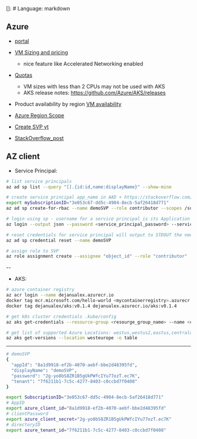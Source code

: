 []: # Language: markdown

## Azure

* [portal](https://portal.azure.com/#home)

* [VM Sizing and pricing](https://azureprice.net/?currency=EUR&region=westeurope&timeoption=hour)
    * nice feature like Accelerated Networking enabled

* [Quotas](https://docs.microsoft.com/en-us/azure/aks/quotas-skus-regions)
    * VM sizes with less than 2 CPUs may not be used with AKS
    * AKS release notes: https://github.com/Azure/AKS/releases

* Product availability by region [VM availability](https://azure.microsoft.com/en-us/global-infrastructure/services/?regions=europe-north,europe-west&products=virtual-machines)    

* [Azure Region Scope](https://azurecharts.com/instances)

* [Create SVP yt](https://www.youtube.com/watch?v=Kf1Tai_BkWU)
* [StackOverflow_post](https://stackoverflow.com/questions/55457349/service-principal-az-cli-login-failing-no-subscriptions-found)

## AZ client

* Service Principal:

```bash
# list service principals
az ad sp list --query "[].{id:id,name:displayName}" --show-mine

# create service principal app_name in AAD + https://stackoverflow.com/questions/55457349/service-principal-az-cli-login-failing-no-subscriptions-found
export mySubscriptionID="3e053c67-dd5c-4904-8ecb-5af26418d771"
az ad sp create-for-rbac --name demoSVP --role contributor --scopes /subscriptions/$mySubscriptionID

# login using sp - username for a service principal is its Application is (client) ID
az login --output json --password <service_principal_password> --service-principal --tenant <AAD_tenant> --username <service_principal>

# reset credentials for service principal will output to STDOUT the new credentials
az ad sp credential reset --name demoSVP

# assign role to SVP
az role assignment create --assignee "object_id" --role "contributor"
```
--

* AKS:

```bash
# azure container registry
az acr login --name dejanualex.azurecr.io
docker tag mcr.microsoft.com/hello-world <mycontainerregistry>.azurecr.io/hello-world:v1
docker tag dejanualex/aks:v0.1.4 dejanualex.azurecr.io/aks:v0.1.4

# get k8s cluster credentials .kube/config
az aks get-credentials --resource-group <resourge_group_name> --name <cluster-name>

# get list of supported Azure Locations: westus,westus2,eastus,centralus northeurope,westeurope
az aks get-versions --location westeurope -o table
```
---

```bash
# demoSVP
{
  "appId": "8a1d9918-ef2b-4070-aebf-bbe2d48395fd",
  "displayName": "demoSVP",
  "password": "2g-yo8bS8ZR1B5gUkPWfcIYu77ozT.ec7K",
  "tenant": "7f6211b1-7c5c-4277-8403-c0ccbd7f0408"
}

export SubscriptionID="3e053c67-dd5c-4904-8ecb-5af26418d771"
# AppID
export azure_client_id="8a1d9918-ef2b-4070-aebf-bbe2d48395fd"
# clientPassword
export azure_client_secret="2g-yo8bS8ZR1B5gUkPWfcIYu77ozT.ec7K"
# directoryID
export azure_tenant_id="7f6211b1-7c5c-4277-8403-c0ccbd7f0408"
```

